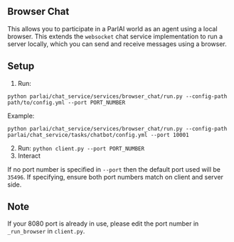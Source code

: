 ## Browser Chat
This allows you to participate in a ParlAI world as an agent using a local browser.
This extends the `websocket` chat service implementation to run a server locally,
which you can send and receive messages using a browser.

## Setup
1. Run:

 `python parlai/chat_service/services/browser_chat/run.py --config-path path/to/config.yml --port PORT_NUMBER`

  Example:

   `python parlai/chat_service/services/browser_chat/run.py --config-path parlai/chat_service/tasks/chatbot/config.yml --port 10001`

2. Run: `python client.py --port PORT_NUMBER`
3. Interact

If no port number is specified in `--port` then the default port used will be `35496`. If specifying, ensure both port numbers match on client and server side.

## Note

If your 8080 port is already in use, please edit the port number in `_run_browser` in `client.py`.
